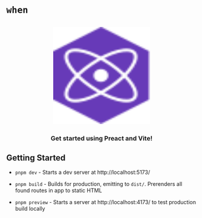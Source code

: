 # `when`

<h2 align="center">
  <img height="256" width="256" src="./src/assets/preact.svg">
</h2>

<h3 align="center">Get started using Preact and Vite!</h3>

## Getting Started

-   `pnpm dev` - Starts a dev server at http://localhost:5173/

-   `pnpm build` - Builds for production, emitting to `dist/`. Prerenders all found routes in app to static HTML

-   `pnpm preview` - Starts a server at http://localhost:4173/ to test production build locally
